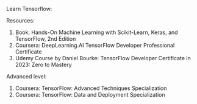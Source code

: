 Learn Tensorflow:

Resources:
1. Book: Hands-On Machine Learning with Scikit-Learn, Keras, and TensorFlow, 2nd Edition
2. Coursera: DeepLearning.AI TensorFlow Developer Professional Certificate
3. Udemy Course by Daniel Bourke: TensorFlow Developer Certificate in 2023: Zero to Mastery

Advanced level:
1. Coursera: TensorFlow: Advanced Techniques Specialization
2. Coursera: TensorFlow: Data and Deployment Specialization
